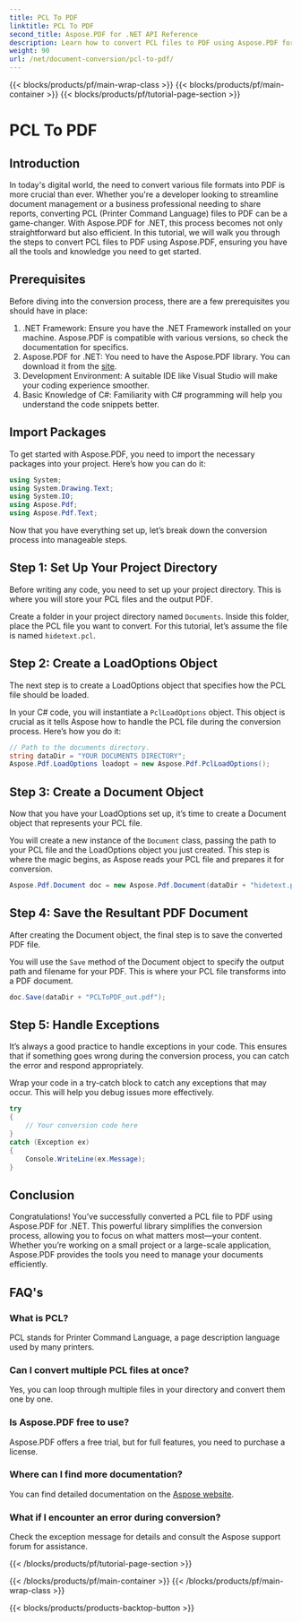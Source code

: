 ```yaml
---
title: PCL To PDF
linktitle: PCL To PDF
second_title: Aspose.PDF for .NET API Reference
description: Learn how to convert PCL files to PDF using Aspose.PDF for .NET with this step-by-step guide. Perfect for developers and businesses alike.
weight: 90
url: /net/document-conversion/pcl-to-pdf/
---
```


{{< blocks/products/pf/main-wrap-class >}}
{{< blocks/products/pf/main-container >}}
{{< blocks/products/pf/tutorial-page-section >}}

# PCL To PDF

## Introduction

In today's digital world, the need to convert various file formats into PDF is more crucial than ever. Whether you're a developer looking to streamline document management or a business professional needing to share reports, converting PCL (Printer Command Language) files to PDF can be a game-changer. With Aspose.PDF for .NET, this process becomes not only straightforward but also efficient. In this tutorial, we will walk you through the steps to convert PCL files to PDF using Aspose.PDF, ensuring you have all the tools and knowledge you need to get started.

## Prerequisites

Before diving into the conversion process, there are a few prerequisites you should have in place:

1. .NET Framework: Ensure you have the .NET Framework installed on your machine. Aspose.PDF is compatible with various versions, so check the documentation for specifics.
2. Aspose.PDF for .NET: You need to have the Aspose.PDF library. You can download it from the [site](https://releases.aspose.com/pdf/net/).
3. Development Environment: A suitable IDE like Visual Studio will make your coding experience smoother.
4. Basic Knowledge of C#: Familiarity with C# programming will help you understand the code snippets better.

## Import Packages

To get started with Aspose.PDF, you need to import the necessary packages into your project. Here’s how you can do it:

```csharp
using System;
using System.Drawing.Text;
using System.IO;
using Aspose.Pdf;
using Aspose.Pdf.Text;
```

Now that you have everything set up, let’s break down the conversion process into manageable steps.

## Step 1: Set Up Your Project Directory

Before writing any code, you need to set up your project directory. This is where you will store your PCL files and the output PDF.

Create a folder in your project directory named `Documents`. Inside this folder, place the PCL file you want to convert. For this tutorial, let’s assume the file is named `hidetext.pcl`.

## Step 2: Create a LoadOptions Object

The next step is to create a LoadOptions object that specifies how the PCL file should be loaded.

In your C# code, you will instantiate a `PclLoadOptions` object. This object is crucial as it tells Aspose how to handle the PCL file during the conversion process. Here’s how you do it:

```csharp
// Path to the documents directory.
string dataDir = "YOUR DOCUMENTS DIRECTORY";
Aspose.Pdf.LoadOptions loadopt = new Aspose.Pdf.PclLoadOptions();
```

## Step 3: Create a Document Object

Now that you have your LoadOptions set up, it’s time to create a Document object that represents your PCL file.

You will create a new instance of the `Document` class, passing the path to your PCL file and the LoadOptions object you just created. This step is where the magic begins, as Aspose reads your PCL file and prepares it for conversion.

```csharp
Aspose.Pdf.Document doc = new Aspose.Pdf.Document(dataDir + "hidetext.pcl", loadopt);
```

## Step 4: Save the Resultant PDF Document

After creating the Document object, the final step is to save the converted PDF file.

You will use the `Save` method of the Document object to specify the output path and filename for your PDF. This is where your PCL file transforms into a PDF document.

```csharp
doc.Save(dataDir + "PCLToPDF_out.pdf");
```

## Step 5: Handle Exceptions

It’s always a good practice to handle exceptions in your code. This ensures that if something goes wrong during the conversion process, you can catch the error and respond appropriately.

Wrap your code in a try-catch block to catch any exceptions that may occur. This will help you debug issues more effectively.

```csharp
try
{
    // Your conversion code here
}
catch (Exception ex)
{
    Console.WriteLine(ex.Message);
}
```

## Conclusion

Congratulations! You’ve successfully converted a PCL file to PDF using Aspose.PDF for .NET. This powerful library simplifies the conversion process, allowing you to focus on what matters most—your content. Whether you’re working on a small project or a large-scale application, Aspose.PDF provides the tools you need to manage your documents efficiently.

## FAQ's

### What is PCL?
PCL stands for Printer Command Language, a page description language used by many printers.

### Can I convert multiple PCL files at once?
Yes, you can loop through multiple files in your directory and convert them one by one.

### Is Aspose.PDF free to use?
Aspose.PDF offers a free trial, but for full features, you need to purchase a license.

### Where can I find more documentation?
You can find detailed documentation on the [Aspose website](https://reference.aspose.com/pdf/net/).

### What if I encounter an error during conversion?
Check the exception message for details and consult the Aspose support forum for assistance.

{{< /blocks/products/pf/tutorial-page-section >}}

{{< /blocks/products/pf/main-container >}}
{{< /blocks/products/pf/main-wrap-class >}}

{{< blocks/products/products-backtop-button >}}

